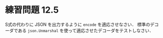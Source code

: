 # 練習問題 12.5

S式の代わりに JSON を出力するように `encode` を適応させなさい．
標準のデコーダである `json.Unmarshal` を使って適応させたデコーダをテストしなさい．

